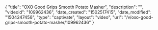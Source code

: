 {
    "title": "OXO Good Grips Smooth Potato Masher",
    "description": "",
    "videoid": "109962436",
    "date_created": "1502517415",
    "date_modified": "1504247456",
    "type": "captivate",
    "layout": "video",
    "url": "\/v\/oxo-good-grips-smooth-potato-masher\/109962436"
}